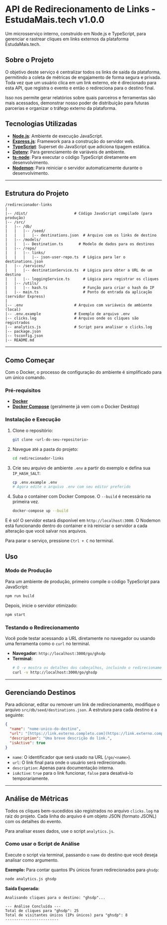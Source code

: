 # API de Redirecionamento de Links - EstudaMais.tech v1.0.0

Um microsserviço interno, construído em Node.js e TypeScript, para gerenciar e
rastrear cliques em links externos da plataforma EstudaMais.tech.

## Sobre o Projeto

O objetivo deste serviço é centralizar todos os links de saída da plataforma,
permitindo a coleta de métricas de engajamento de forma segura e privada. Toda
vez que um usuário clica em um link externo, ele é direcionado para esta API,
que registra o evento e então o redireciona para o destino final.

Isso nos permite gerar relatórios sobre quais parceiros e ferramentas são mais
acessados, demonstrar nosso poder de distribuição para futuras parcerias e
organizar o tráfego externo da plataforma.

## Tecnologias Utilizadas

- **[Node.js](https://nodejs.org/)**: Ambiente de execução JavaScript.
- **[Express.js](https://expressjs.com/)**: Framework para a construção do
  servidor web.
- **[TypeScript](https://www.typescriptlang.org/)**: Superset do JavaScript que
  adiciona tipagem estática.
- **[Dotenv](https://github.com/motdotla/dotenv)**: Para gerenciamento de
  variáveis de ambiente.
- **[ts-node](https://github.com/TypeStrong/ts-node)**: Para executar o código
  TypeScript diretamente em desenvolvimento.
- **[Nodemon](https://nodemon.io/)**: Para reiniciar o servidor automaticamente
  durante o desenvolvimento.

---

## Estrutura do Projeto

```
/redirecionador-links
|
|-- /dist/                     # Código JavaScript compilado (para produção)
|-- /src/
|   |-- /db/
|   |   |-- /seed/
|   |   |   |-- destinations.json  # Arquivo com os links de destino
|   |-- /models/
|   |   |-- Destination.ts       # Modelo de dados para os destinos
|   |-- /repo/
|   |   |-- links/
|   |   |   |-- json-user-repo.ts  # Lógica para ler o destinations.json
|   |-- /services/
|   |   |-- destinationService.ts  # Lógica para obter a URL de um destino
|   |   |-- loggingService.ts      # Lógica para registrar os cliques
|   |-- /utils/
|   |   |-- hash.ts                # Função para criar o hash do IP
|   |-- main.ts                    # Ponto de entrada da aplicação (servidor Express)
|
|-- .env                       # Arquivo com variáveis de ambiente (local)
|-- .env.example               # Exemplo de arquivo .env
|-- clicks.log                 # Arquivo onde os cliques são registrados
|-- analytics.js               # Script para analisar o clicks.log
|-- package.json
|-- tsconfig.json
|-- README.md
```

---

## Como Começar

Com o Docker, o processo de configuração do ambiente é simplificado para um
único comando.

### Pré-requisitos

- **[Docker](https://www.docker.com/products/docker-desktop/)**
- **[Docker Compose](https://docs.docker.com/compose/install/)** (geralmente já
  vem com o Docker Desktop)

### Instalação e Execução

1.  Clone o repositório:
    ```bash
    git clone <url-do-seu-repositorio>
    ```
2.  Navegue até a pasta do projeto:
    ```bash
    cd redirecionador-links
    ```
3.  Crie seu arquivo de ambiente `.env` a partir do exemplo e defina sua
    `IP_HASH_SALT`:
    ```bash
    cp .env.example .env
    # Agora edite o arquivo .env com seu editor preferido
    ```
4.  Suba o container com Docker Compose. O `--build` é necessário na primeira
    vez.
    ```bash
    docker-compose up --build
    ```

E é só! O servidor estará disponível em `http://localhost:3000`. O Nodemon está
funcionando dentro do container e irá reiniciar o servidor a cada alteração que
você salvar nos arquivos.

Para parar o serviço, pressione `Ctrl + C` no terminal.

## Uso

### Modo de Produção

Para um ambiente de produção, primeiro compile o código TypeScript para
JavaScript:

```bash
npm run build
```

Depois, inicie o servidor otimizado:

```bash
npm start
```

### Testando o Redirecionamento

Você pode testar acessando a URL diretamente no navegador ou usando uma
ferramenta como o `curl` no terminal.

- **Navegador:** `http://localhost:3000/go/ghsdp`
- **Terminal:**
  ```bash
  # O -v mostra os detalhes dos cabeçalhos, incluindo o redirecionamento 302
  curl -v http://localhost:3000/go/ghsdp
  ```

---

## Gerenciando Destinos

Para adicionar, editar ou remover um link de redirecionamento, modifique o
arquivo `src/db/seed/destinations.json`. A estrutura para cada destino é a
seguinte:

```json
{
  "name": "nome-unico-do-destino",
  "url": "[https://link.externo.completo.com](https://link.externo.completo.com)",
  "description": "Uma breve descrição do link.",
  "isActive": true
}
```

- `name`: O identificador que será usado na URL (`/go/<name>`).
- `url`: O link final para onde o usuário será redirecionado.
- `description`: Apenas para documentação interna.
- `isActive`: `true` para o link funcionar, `false` para desativá-lo
  temporariamente.

---

## Análise de Métricas

Todos os cliques bem-sucedidos são registrados no arquivo `clicks.log` na raiz
do projeto. Cada linha do arquivo é um objeto JSON (formato JSONL) com os
detalhes do evento.

Para analisar esses dados, use o script `analytics.js`.

### Como usar o Script de Análise

Execute o script via terminal, passando o `name` do destino que você deseja
analisar como argumento.

**Exemplo:** Para contar quantos IPs únicos foram redirecionados para `ghsdp`:

```bash
node analytics.js ghsdp
```

**Saída Esperada:**

```
Analisando cliques para o destino: "ghsdp"...

--- Análise Concluída ---
Total de cliques para "ghsdp": 25
Total de visitantes únicos (IPs únicos) para "ghsdp": 8
------------------------
```
